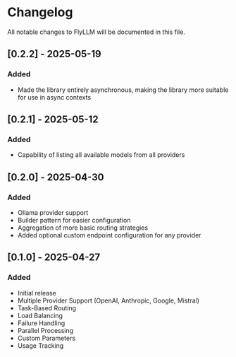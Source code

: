 # Changelog

All notable changes to FlyLLM will be documented in this file.

## [0.2.2] - 2025-05-19
### Added
- Made the library entirely asynchronous, making the library more suitable for use in async contexts

## [0.2.1] - 2025-05-12
### Added
- Capability of listing all available models from all providers

## [0.2.0] - 2025-04-30
### Added
- Ollama provider support
- Builder pattern for easier configuration
- Aggregation of more basic routing strategies
- Added optional custom endpoint configuration for any provider

## [0.1.0] - 2025-04-27
### Added
- Initial release
- Multiple Provider Support (OpenAI, Anthropic, Google, Mistral)
- Task-Based Routing
- Load Balancing
- Failure Handling
- Parallel Processing
- Custom Parameters
- Usage Tracking